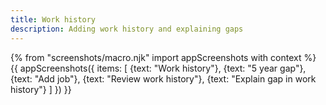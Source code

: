 ```yaml
---
title: Work history
description: Adding work history and explaining gaps
---
```

{% from "screenshots/macro.njk" import appScreenshots with context %}
{{ appScreenshots({
  items: [
    {text: "Work history"},
    {text: "5 year gap"},
    {text: "Add job"},
    {text: "Review work history"},
    {text: "Explain gap in work history"}
  ]
}) }}
